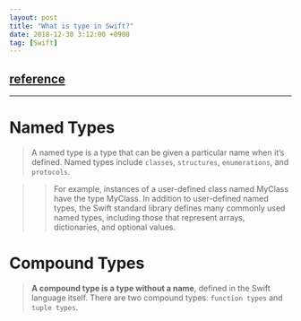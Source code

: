 ```yaml
---
layout: post
title: "What is type in Swift?"
date: 2018-12-30 3:12:00 +0900
tag: [Swift]
---
```


## [reference](https://docs.swift.org/swift-book/ReferenceManual/Types.html)

---

# Named Types

> A named type is a type that can be given a particular name when it’s defined. Named types include `classes`, `structures`, `enumerations`, and `protocols`.

>> For example, instances of a user-defined class named MyClass have the type MyClass. In addition to user-defined named types, the Swift standard library defines many commonly used named types, including those that represent arrays, dictionaries, and optional values.

# Compound Types

> **A compound type is a type without a name**, defined in the Swift language itself. There are two compound types: `function types` and `tuple types`. 


